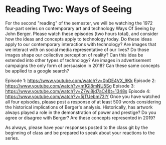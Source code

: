 **Reading Two: Ways of Seeing**
======================
For the second "reading" of the semester, we will be watching the 1972 four-part series on contemporary art and technology Ways Of Seeing by John Berger. Please watch these episodes (two hours total), and consider how the ideas and concepts apply to technology today. Do these ideas apply to our contemporary interactions with technology? Are images that we interact with on social media representative of our lives? Do those images shape our collective perception of reality? Can this idea be extended into other types of technology? Are images in advertisement campaigns the only form of persuasion in 2018? Can these same concepts be applied to a google search?

Episode 1: https://www.youtube.com/watch?v=0pDE4VX_9Kk
Episode 2: https://www.youtube.com/watch?v=m1GI8mNU5Sg
Episode 3: https://www.youtube.com/watch?v=Z7wi8jd7aC4&t=1348s
Episode 4: https://www.youtube.com/watch?v=5jTUebm73IY
Once you have watched all four episodes, please post a response of at least 500 words considering the historical implications of Berger's analysis. Historically, has artwork always played a role in the demonstration of power and prestige? Do you agree or disagree with Berger? Are these concepts represented in 2019?

As always, please have your responses posted to the class git by the beginning of class and be prepared to speak about your reactions to the series.

